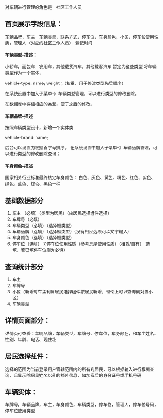 对车辆进行管理的角色是：社区工作人员

首页展示字段信息：
----

车辆品牌，车主，车辆类型，联系方式，停车位，车身颜色，小区，停车位使用性质，管理人（对应的社区工作人员），登记时间

#### 车辆类型-描述：
小轿车，面包车，农用车，其他载货汽车，其他载客汽车
暂定为这些类型
将车辆类型作为一个实体，

vehicle-type:
name;
weight；（权重，用于修改类型先后顺序）

在系统设置中加入子菜单-》车辆类型管理，可以进行类型的修改删除。

在数据库中存储相应的类型，便于之后的修改。

#### 车辆品牌-描述
按照车辆类型设计，新增一个实体类

vehicle-brand:
name;


后台可以设置为根据首字母排序。
在系统设置中加入子菜单-》车辆品牌管理，可以进行类型的修改删除查询；


#### 车身颜色-描述
国家相关行业标准最终核定车身颜色：
白色、灰色、黄色、粉色、红色、紫色、绿色、蓝色、棕色、黑色十种

基础数据部分
-----
1. 车主 （必填）（类型为居民）（由居民选择组件选择）
2. 车牌号（必填）
3. 车辆类型（必填）（选择框类型）
4. 车辆品牌（选填）（选择框类型）（没有相应选项可以文字输入）
5. 车身颜色（选填）（选择框类型）
6. 停车位（选填）
7.停车位使用性质（参考房屋使用性质）（租赁/自有）（选填，若已填停车位则为必填）

查询统计部分
-----
1. 车主
2. 车牌号
3. 小区（新增时车主利用居民选择组件按居民新增，理论上可以查询到对应小区）
4. 车辆类型

详情页面部分：
-----
详情页可查看：车辆品牌，车辆类型，车牌号，停车位，车身颜色，和车主姓名、性别、年龄、电话、现住址

居民选择组件：
----
选择的范围为当前登录用户管辖范围内的所有的居民，可以根据输入进行模糊查询，且显示除居民姓名以外的额外信息，如加密后的身份证号或手机号码

车辆实体：
----
车牌号，车辆品牌，车主，车身颜色，车辆类型，停车位，管理人，停车位号码，停车位使用类型

